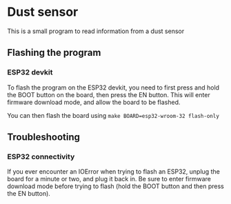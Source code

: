 # Dust sensor

This is a small program to read information from a dust sensor


## Flashing the program

### ESP32 devkit

To flash the program on the ESP32 devkit, you need to first press and hold the
BOOT button on the board, then press the EN button. This will enter firmware
download mode, and allow the board to be flashed.

You can then flash the board using ```make BOARD=esp32-wroom-32 flash-only```

## Troubleshooting

### ESP32 connectivity

If you ever encounter an IOError when trying to flash an ESP32, unplug the board
for a minute or two, and plug it back in. Be sure to enter firmware download
mode before trying to flash (hold the BOOT button and then press the EN button).